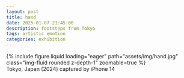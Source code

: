 ```yaml
---
layout: post
title: hand
date: 2025-01-07 21:45:00
description: footsteps from Tokyo
tags: artistic emotion
categories: exhibition
---
```


<div class="row">
    <div class="col-sm mt-3 mt-md-0">
        {% include figure.liquid loading="eager" path="assets/img/hand.jpg" class="img-fluid rounded z-depth-1" zoomable=true %}
    </div>
</div>
<div class="caption">
    Tokyo, Japan (2024)
    captured by iPhone 14
</div>
